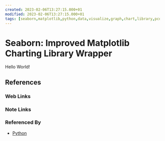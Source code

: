 ```yaml
---
created: 2023-02-06T13:27:15.000+01
modified: 2023-02-06T13:27:15.000+01
tags: [seaborn,matplotlib,python,data,visualize,graph,chart,library,pcde]
---
```

# Seaborn: Improved Matplotlib Charting Library Wrapper

Hello World!

## References

### Web Links

<!-- Hidden References -->

### Note Links

<!-- Hidden References -->

### Referenced By

* [Python][py-zk]

<!-- Hidden References -->
[py-zk]: ./python.md "Python"